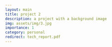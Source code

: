 ```yaml
---
layout: main
title: project 2
description: a project with a background image
img: assets/img/3.jpg
importance: 1
category: personal
redirect: tech_report.pdf
---
```


